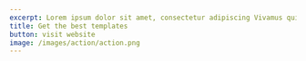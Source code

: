 ```yaml
---
excerpt: Lorem ipsum dolor sit amet, consectetur adipiscing Vivamus quis lorem ut libero malesuada feugiat Curabitur arcu erat
title: Get the best templates
button: visit website
image: /images/action/action.png
---
```

